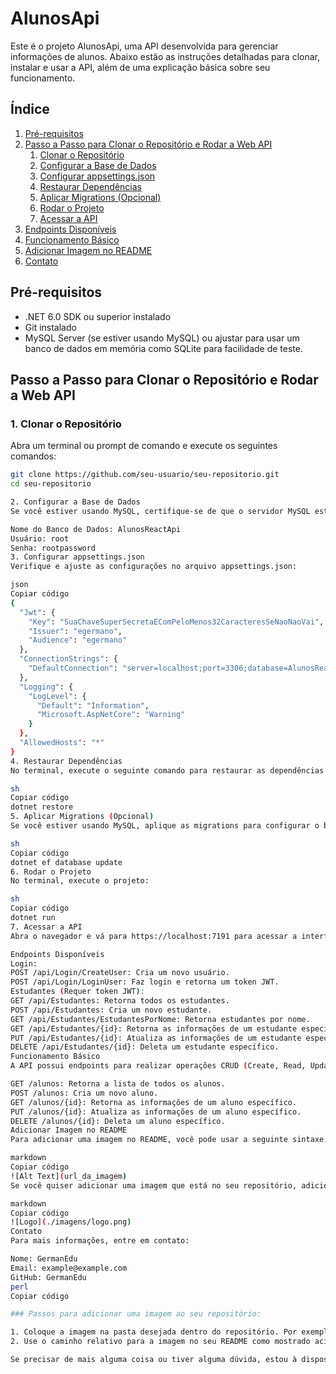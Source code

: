 # AlunosApi

Este é o projeto AlunosApi, uma API desenvolvida para gerenciar informações de alunos. Abaixo estão as instruções detalhadas para clonar, instalar e usar a API, além de uma explicação básica sobre seu funcionamento.

## Índice

1. [Pré-requisitos](#pré-requisitos)
2. [Passo a Passo para Clonar o Repositório e Rodar a Web API](#passo-a-passo-para-clonar-o-repositório-e-rodar-a-web-api)
    1. [Clonar o Repositório](#1-clonar-o-repositório)
    2. [Configurar a Base de Dados](#2-configurar-a-base-de-dados)
    3. [Configurar appsettings.json](#3-configurar-appsettingsjson)
    4. [Restaurar Dependências](#4-restaurar-dependências)
    5. [Aplicar Migrations (Opcional)](#5-aplicar-migrations-opcional)
    6. [Rodar o Projeto](#6-rodar-o-projeto)
    7. [Acessar a API](#7-acessar-a-api)
3. [Endpoints Disponíveis](#endpoints-disponíveis)
4. [Funcionamento Básico](#funcionamento-básico)
5. [Adicionar Imagem no README](#adicionar-imagem-no-readme)
6. [Contato](#contato)

## Pré-requisitos

- .NET 6.0 SDK ou superior instalado
- Git instalado
- MySQL Server (se estiver usando MySQL) ou ajustar para usar um banco de dados em memória como SQLite para facilidade de teste.

## Passo a Passo para Clonar o Repositório e Rodar a Web API

### 1. Clonar o Repositório

Abra um terminal ou prompt de comando e execute os seguintes comandos:

```sh
git clone https://github.com/seu-usuario/seu-repositorio.git
cd seu-repositorio

2. Configurar a Base de Dados
Se você estiver usando MySQL, certifique-se de que o servidor MySQL está em execução e crie um banco de dados para a aplicação com as seguintes credenciais:

Nome do Banco de Dados: AlunosReactApi
Usuário: root
Senha: rootpassword
3. Configurar appsettings.json
Verifique e ajuste as configurações no arquivo appsettings.json:

json
Copiar código
{
  "Jwt": {
    "Key": "SuaChaveSuperSecretaEComPeloMenos32CaracteresSeNaoNaoVai",
    "Issuer": "egermano",
    "Audience": "egermano"
  },
  "ConnectionStrings": {
    "DefaultConnection": "server=localhost;port=3306;database=AlunosReactApi;user=root;password=rootpassword"
  },
  "Logging": {
    "LogLevel": {
      "Default": "Information",
      "Microsoft.AspNetCore": "Warning"
    }
  },
  "AllowedHosts": "*"
}
4. Restaurar Dependências
No terminal, execute o seguinte comando para restaurar as dependências do projeto:

sh
Copiar código
dotnet restore
5. Aplicar Migrations (Opcional)
Se você estiver usando MySQL, aplique as migrations para configurar o banco de dados:

sh
Copiar código
dotnet ef database update
6. Rodar o Projeto
No terminal, execute o projeto:

sh
Copiar código
dotnet run
7. Acessar a API
Abra o navegador e vá para https://localhost:7191 para acessar a interface do Swagger.

Endpoints Disponíveis
Login:
POST /api/Login/CreateUser: Cria um novo usuário.
POST /api/Login/LoginUser: Faz login e retorna um token JWT.
Estudantes (Requer token JWT):
GET /api/Estudantes: Retorna todos os estudantes.
POST /api/Estudantes: Cria um novo estudante.
GET /api/Estudantes/EstudantesPorNome: Retorna estudantes por nome.
GET /api/Estudantes/{id}: Retorna as informações de um estudante específico.
PUT /api/Estudantes/{id}: Atualiza as informações de um estudante específico.
DELETE /api/Estudantes/{id}: Deleta um estudante específico.
Funcionamento Básico
A API possui endpoints para realizar operações CRUD (Create, Read, Update, Delete) para gerenciar informações de alunos. Aqui estão alguns exemplos de endpoints disponíveis:

GET /alunos: Retorna a lista de todos os alunos.
POST /alunos: Cria um novo aluno.
GET /alunos/{id}: Retorna as informações de um aluno específico.
PUT /alunos/{id}: Atualiza as informações de um aluno específico.
DELETE /alunos/{id}: Deleta um aluno específico.
Adicionar Imagem no README
Para adicionar uma imagem no README, você pode usar a seguinte sintaxe:

markdown
Copiar código
![Alt Text](url_da_imagem)
Se você quiser adicionar uma imagem que está no seu repositório, adicione a imagem ao seu repositório e use um caminho relativo. Por exemplo:

markdown
Copiar código
![Logo](./imagens/logo.png)
Contato
Para mais informações, entre em contato:

Nome: GermanEdu
Email: example@example.com
GitHub: GermanEdu
perl
Copiar código

### Passos para adicionar uma imagem ao seu repositório:

1. Coloque a imagem na pasta desejada dentro do repositório. Por exemplo, `./imagens/logo.png`.
2. Use o caminho relativo para a imagem no seu README como mostrado acima.

Se precisar de mais alguma coisa ou tiver alguma dúvida, estou à disposição!
